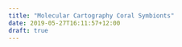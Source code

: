 ```yaml
---
title: "Molecular Cartography Coral Symbionts"
date: 2019-05-27T16:11:57+12:00
draft: true
---
```



